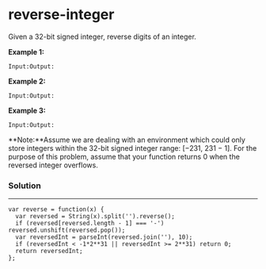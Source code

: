 # reverse-integer

Given a 32-bit signed integer, reverse digits of an integer.

**Example 1:**

    Input:Output:

**Example 2:**

    Input:Output:

**Example 3:**

    Input:Output:

**Note:**Assume we are dealing with an environment which could only store integers within the 32-bit signed integer range: [−231, 231 − 1]. For the purpose of this problem, assume that your function returns 0 when the reversed integer overflows.

### Solution

---

    var reverse = function(x) {
      var reversed = String(x).split('').reverse();
      if (reversed[reversed.length - 1] === '-') reversed.unshift(reversed.pop());
      var reversedInt = parseInt(reversed.join(''), 10);
      if (reversedInt < -1*2**31 || reversedInt >= 2**31) return 0;
      return reversedInt;
    };